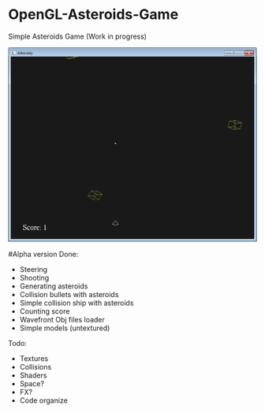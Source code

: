 # OpenGL-Asteroids-Game
Simple Asteroids Game (Work in progress)

![alt tag](https://raw.githubusercontent.com/rliberski/OpenGL-Asteroids-Game/master/screenshot.png)

#Alpha version
Done:
- Steering
- Shooting
- Generating asteroids
- Collision bullets with asteroids
- Simple collision ship with asteroids
- Counting score
- Wavefront Obj files loader
- Simple models (untextured)

Todo:
- Textures 
- Collisions
- Shaders
- Space?
- FX? 
- Code organize
